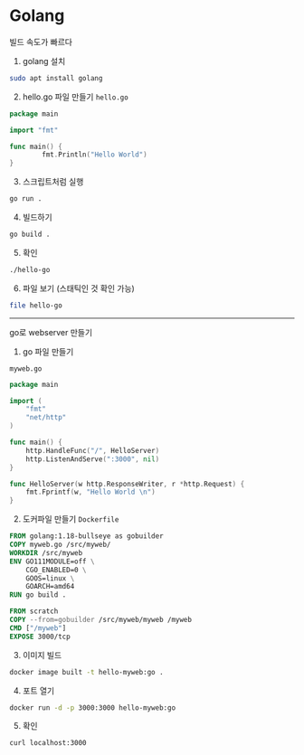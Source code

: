 # Golang
빌드 속도가 빠르다

1. golang 설치

```bash
sudo apt install golang
```

2. hello.go 파일 만들기
`hello.go`

```go
package main

import "fmt"

func main() {
        fmt.Println("Hello World")
}
```

3. 스크립트처럼 실행
```bash
go run .
```

4. 빌드하기
```bash
go build .
``` 

5. 확인
```bash
./hello-go
``` 

6. 파일 보기 (스태틱인 것 확인 가능)
```bash
file hello-go
```    

---
go로 webserver 만들기

1. go 파일 만들기

`myweb.go`

```go
package main

import (
	"fmt"
	"net/http"
)

func main() {
	http.HandleFunc("/", HelloServer)
	http.ListenAndServe(":3000", nil)
}

func HelloServer(w http.ResponseWriter, r *http.Request) {
	fmt.Fprintf(w, "Hello World \n")
}
```

2. 도커파일 만들기
`Dockerfile`

```dockerfile
FROM golang:1.18-bullseye as gobuilder
COPY myweb.go /src/myweb/
WORKDIR /src/myweb
ENV GO111MODULE=off \
    CGO_ENABLED=0 \
    GOOS=linux \
    GOARCH=amd64
RUN go build .

FROM scratch
COPY --from=gobuilder /src/myweb/myweb /myweb
CMD ["/myweb"]
EXPOSE 3000/tcp
```

3. 이미지 빌드
```bash
docker image built -t hello-myweb:go .
```

4. 포트 열기
```bash
docker run -d -p 3000:3000 hello-myweb:go
```

5. 확인
```bash
curl localhost:3000
```